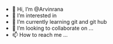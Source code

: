 - 👋 Hi, I’m @Arvinrana
- 👀 I’m interested in 
- 🌱 I’m currently learning git and git hub
- 💞️ I’m looking to collaborate on ...
- 📫 How to reach me ...

<!---
Arvinrana/Arvinrana is a ✨ special ✨ repository because its `README.md` (this file) appears on your GitHub profile.
You can click the Preview link to take a look at your changes.
--->
